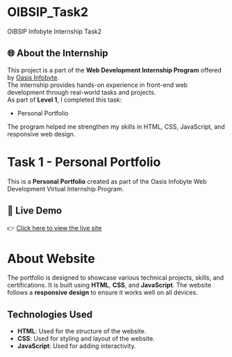 # OIBSIP_Task2
OIBSIP Infobyte Internship Task2

## 🌐 About the Internship

This project is a part of the **Web Development Internship Program** offered by [Oasis Infobyte](https://oasisinfobyte.com/).  
The internship provides hands-on experience in front-end web development through real-world tasks and projects.  
As part of **Level 1**, I completed this task:
  
- Personal Portfolio 

The program helped me strengthen my skills in HTML, CSS, JavaScript, and responsive web design.

# Task 1 - Personal Portfolio

This is a **Personal Portfolio** created as part of the Oasis Infobyte Web Development Virtual Internship Program.

## 🔗 Live Demo

👉 [Click here to view the live site](https://patelkrishna1922.github.io/OIBSIP_Task2/)

# About Website

The portfolio is designed to showcase various technical projects, skills, and certifications. It is built using **HTML**, **CSS**, and **JavaScript**. The website follows a **responsive design** to ensure it works well on all devices.


## Technologies Used

- **HTML**: Used for the structure of the website.
- **CSS**: Used for styling and layout of the website.
- **JavaScript**: Used for adding interactivity.









